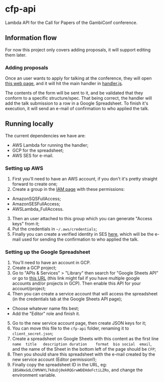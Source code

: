 # cfp-api

Lambda API for the Call for Papers of the GambiConf conference.

## Information flow

For now this project only covers adding proposals, it will support editing them later.

### Adding proposals

Once an user wants to apply for talking at the conference, they will open [this web page](https://github.com/gambiconf/gambiconf.github.io/blob/ac1d80f6ac628e7b2d60a5f3045673ce941480da/src/network/cfp.ts), and it will hit the main handler in [handler.js](https://github.com/gambiconf/cfp-api/blob/30253dce736c5a0c954f205cc5209a1bb4719d59/handler.js).

The contents of the form will be sent to it, and be validated that they conform to a specific structure/spec. That being correct, the handler will add the talk submission to a row in a Google Spreadsheet. To finish it's execution, it will send an e-mail of confirmation to who applied the talk.

## Running locally

The current dependencies we have are:

- AWS Lambda for running the handler;
- GCP for the spreadsheet;
- AWS SES for e-mail.

### Setting up AWS

1. First you'll need to have an AWS account, if you don't it's pretty straight forward to create one;
2. Create a group in the [IAM page](https://us-east-1.console.aws.amazon.com/iamv2/home?region=us-east-1#/home) with these permissions:
- AmazonSQSFullAccess;
- AmazonSESFullAccess;
- AWSLambda_FullAccess.
3. Then an user attached to this group which you can generate "Access keys" from it;
4. Put the credentials in `~/.aws/credentials`;
5. Finally you can create a verified identity in SES [here](https://us-east-1.console.aws.amazon.com/ses/home?region=us-east-1#/verified-identities), which will be the e-mail used for sending the confirmation to who applied the talk.

### Setting up the Google Spreadsheet

1. You'll need to have an account in GCP.
2. Create a GCP project;
3. Go to "APIs & Services" > "Library" then search for "Google Sheets API" or go to [this URL](https://console.cloud.google.com/apis/library/sheets.googleapis.com) (this link might fail if you have multiple google accounts and/or projects in GCP). Then enable this API for your account/project;
4. Then you can create a service account that will access the spreadsheet (in the credentials tab at the Google Sheets API page);
- Choose whatever name fits best;
- Add the "Editor" role and finish it.
5. Go to the new service account page, then create JSON keys for it;
6. You can move this file to the `cfp-api` folder, renaming it to `client_secret.json`;
7. Create a spreadsheet on Google Sheets with this content as the first line `name	title	description	duration	format	bio	social	email`, and the name of the Sheet in the bottom left of the page should be `CFP`;
8. Then you should share this spreadsheet with the e-mail created by the new service account (Editor permission!);
9. Finally copy the spreadsheet ID in the URL, eg: `1BSANxGdLChMVWYL7k8sDj0ekRQGrwWDEHdeFctiLZRo`, and change the environment variable.
